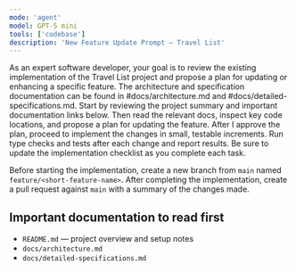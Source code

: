 ```yaml
---
mode: 'agent'
model: GPT-5 mini
tools: ['codebase']
description: 'New Feature Update Prompt — Travel List'
---
```


As an expert software developer, your goal is to review the existing implementation of the Travel List project and propose a plan for updating or enhancing a specific feature. The architecture and specification documentation can be found in #docs/architecture.md and #docs/detailed-specifications.md. Start by reviewing the project summary and important documentation links below. Then read the relevant docs, inspect key code locations, and propose a plan for updating the feature. After I approve the plan, proceed to implement the changes in small, testable increments. Run type checks and tests after each change and report results. Be sure to update the implementation checklist as you complete each task.

Before starting the implementation, create a new branch from `main` named `feature/<short-feature-name>`. After completing the implementation, create a pull request against `main` with a summary of the changes made.

Important documentation to read first
-----------------------------------
- `README.md` — project overview and setup notes
- `docs/architecture.md`
- `docs/detailed-specifications.md`

